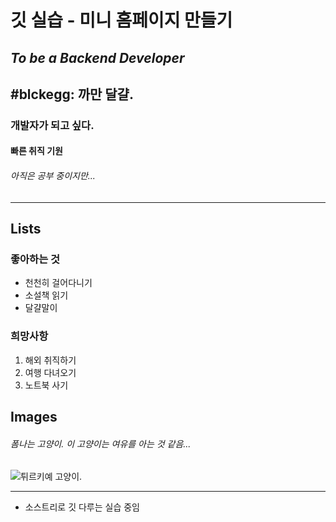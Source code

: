 # 깃 실습 - 미니 홈페이지 만들기

## *To be a Backend Developer*

## #blckegg: 까만 달걀.
### 개발자가 되고 싶다.

#### **빠른 취직 기원**
###### 아직은 공부 중이지만...  
___
## Lists

### 좋아하는 것

* 천천히 걸어다니기
* 소설책 읽기
* 달걀말이


### 희망사항

1. 해외 취직하기
2. 여행 다녀오기
3. 노트북 사기


## Images
###### 폼나는 고양이. 이 고양이는 여유를 아는 것 같음...
![튀르키예 고양이.](https://mblogthumb-phinf.pstatic.net/20160211_140/sarangn12_1455170064019DBHad_PNG/%B0%ED%BE%E7%C0%CC2.PNG?type=w420 "This is a sample image.")

---
- 소스트리로 깃 다루는 실습 중임